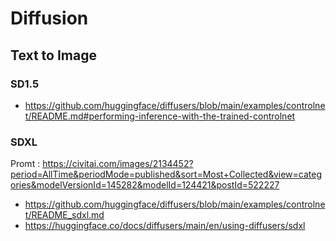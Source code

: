 # Diffusion

## Text to Image

### SD1.5
* https://github.com/huggingface/diffusers/blob/main/examples/controlnet/README.md#performing-inference-with-the-trained-controlnet

### SDXL
Promt : https://civitai.com/images/2134452?period=AllTime&periodMode=published&sort=Most+Collected&view=categories&modelVersionId=145282&modelId=124421&postId=522227

* https://github.com/huggingface/diffusers/blob/main/examples/controlnet/README_sdxl.md
* https://huggingface.co/docs/diffusers/main/en/using-diffusers/sdxl